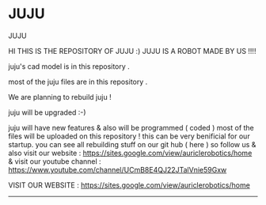 # JUJU
JUJU


HI THIS IS THE REPOSITORY OF JUJU :) JUJU IS A ROBOT MADE BY US !!!!
 

juju's cad model is in this repository . 

most of the juju files are in this repository .


We are planning to rebuild juju    !






juju will be upgraded  :-)







juju will have new features & also will be programmed ( coded ) 
most of the files will be uploaded on this repository !
this can be very benificial for our startup.
you can see all rebuilding stuff on our git hub ( here ) so follow us & also visit our website : https://sites.google.com/view/auriclerobotics/home
& visit our youtube channel :  https://www.youtube.com/channel/UCmB8E4QJ22JTalVnie59Gxw

VISIT OUR WEBSITE : https://sites.google.com/view/auriclerobotics/home

____________________________________________________________________________________________________________________________________________________________
